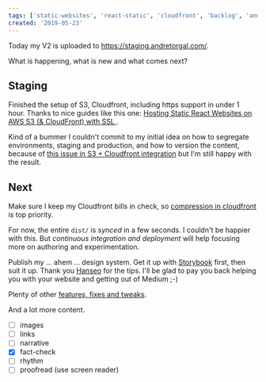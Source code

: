 ```yaml
---
tags: ['static-websites', 'react-static', 'cloudfront', 'backlog', 'andretorgal-com']
created: '2019-05-23'
---
```


Today my V2 is uploaded to https://staging.andretorgal.com/.

What is happening, what is new and what comes next?

<!-- abstract -->

## Staging

Finished the setup of S3, Cloudfront, including https support in under 1 hour. Thanks to nice guides like this one: [Hosting Static React Websites on AWS S3 (& CloudFront) with SSL
](https://hackernoon.com/hosting-static-react-websites-on-aws-s3-cloudfront-with-ssl-924e5c134455).

Kind of a bummer I couldn't commit to my initial idea on how to segregate environments, staging and production, and how to version the content, because of [this issue in S3 + Cloudfront integration](https://stackoverflow.com/questions/35427661/subfolder-redirect-issue-with-static-website-hosting-using-s3-cloudfront-and-or) but I'm still happy with the result.

## Next

Make sure I keep my Cloudfront bills in check, so [compression in cloudfront](https://medium.com/faun/this-is-how-i-reduced-my-cloudfront-bills-by-80-a7b0dfb24128) is top priority.

For now, the entire `dist/` is _synced_ in a few seconds. I couldn't be happier with this. But _continuous integration and deployment_ will help focusing more on authoring and experimentation.

Publish my ... ahem ... design system. Get it up with [Storybook](https://storybook.js.org/use-cases/) first, then suit it up. Thank you [Hanseo](https://medium.com/@hanseopark) for the tips. I'll be glad to pay you back helping you with your website and getting out of Medium ;-)

Plenty of other [features, fixes and tweaks](/meta/project/backlog).

And a lot more content.

<!-- notes -->

- [ ] images
- [ ] links
- [ ] narrative
- [x] fact-check
- [ ] rhythm
- [ ] proofread (use screen reader)
